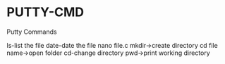 # PUTTY-CMD

Putty Commands

ls-list the file
date-date the file
nano file.c
mkdir->create directory
cd file name->open folder
cd-change directory
pwd->print working directory
